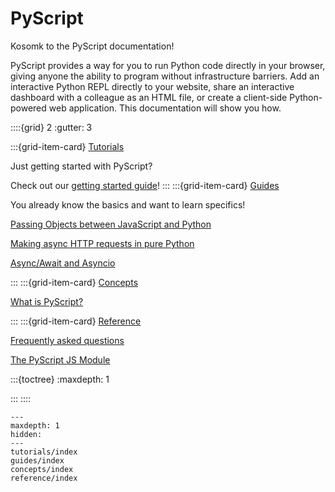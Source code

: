 # PyScript

Kosomk to the PyScript documentation!

PyScript provides a way for you to run Python code directly in your browser, giving
anyone the ability to program without infrastructure barriers. Add an interactive
Python REPL directly to your website, share an interactive dashboard with a colleague
as an HTML file, or create a client-side Python-powered web application. This documentation
will show you how.

::::{grid} 2
:gutter: 3

:::{grid-item-card} [Tutorials](tutorials/index.md)

Just getting started with PyScript?

Check out our [getting started guide](tutorials/getting-started.md)!
:::
:::{grid-item-card} [Guides](guides/index.md)

You already know the basics and want to learn specifics!

[Passing Objects between JavaScript and Python](guides/passing-objects.md)

[Making async HTTP requests in pure Python](guides/http-requests.md)

[Async/Await and Asyncio](guides/asyncio.md)

:::
:::{grid-item-card} [Concepts](concepts/index.md)

[What is PyScript?](concepts/what-is-pyscript.md)

:::
:::{grid-item-card} [Reference](reference/index.md)

[Frequently asked questions](reference/faq.md)

[The PyScript JS Module](reference/modules/pyscript.md)

:::{toctree}
:maxdepth: 1

:::
::::

```{toctree}
---
maxdepth: 1
hidden:
---
tutorials/index
guides/index
concepts/index
reference/index
```

